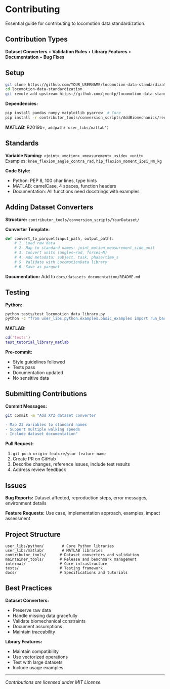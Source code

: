 # Contributing

Essential guide for contributing to locomotion data standardization.

## Contribution Types

**Dataset Converters** • **Validation Rules** • **Library Features** • **Documentation** • **Bug Fixes**

## Setup

```bash
git clone https://github.com/YOUR_USERNAME/locomotion-data-standardization.git
cd locomotion-data-standardization
git remote add upstream https://github.com/jmontp/locomotion-data-standardization.git
```

**Dependencies:**
```bash
pip install pandas numpy matplotlib pyarrow  # Core
pip install -r contributor_tools/conversion_scripts/AddBiomechanics/requirements.txt  # Optional
```

**MATLAB:** R2019b+, `addpath('user_libs/matlab')`

## Standards

**Variable Naming:** `<joint>_<motion>_<measurement>_<side>_<unit>`  
Examples: `knee_flexion_angle_contra_rad`, `hip_flexion_moment_ipsi_Nm_kg`

**Code Style:**
- Python: PEP 8, 100 char lines, type hints
- MATLAB: camelCase, 4 spaces, function headers
- Documentation: All functions need docstrings with examples

## Adding Dataset Converters

**Structure:** `contributor_tools/conversion_scripts/YourDataset/`

**Converter Template:**
```python
def convert_to_parquet(input_path, output_path):
    # 1. Load raw data
    # 2. Map to standard names: joint_motion_measurement_side_unit
    # 3. Convert units (angles→rad, forces→N)
    # 4. Add metadata: subject, task, phase/time_s
    # 5. Validate with LocomotionData library
    # 6. Save as parquet
```

**Documentation:** Add to `docs/datasets_documentation/README.md`

## Testing

**Python:**
```bash
python tests/test_locomotion_data_library.py
python -c "from user_libs.python.examples.basic_examples import run_basic_example; run_basic_example()"
```

**MATLAB:**
```matlab
cd('tests')
test_tutorial_library_matlab
```

**Pre-commit:**
- Style guidelines followed
- Tests pass
- Documentation updated
- No sensitive data

## Submitting Contributions

**Commit Messages:**
```bash
git commit -m "Add XYZ dataset converter

- Map 23 variables to standard names
- Support multiple walking speeds  
- Include dataset documentation"
```

**Pull Request:**
1. `git push origin feature/your-feature-name`
2. Create PR on GitHub
3. Describe changes, reference issues, include test results
4. Address review feedback

## Issues

**Bug Reports:** Dataset affected, reproduction steps, error messages, environment details

**Feature Requests:** Use case, implementation approach, examples, impact assessment

## Project Structure

```
user_libs/python/        # Core Python libraries
user_libs/matlab/        # MATLAB libraries
contributor_tools/      # Dataset converters and validation
maintainer_tools/       # Release and benchmark management
internal/               # Core infrastructure
tests/                  # Testing framework
docs/                   # Specifications and tutorials
```

## Best Practices

**Dataset Converters:**
- Preserve raw data
- Handle missing data gracefully
- Validate biomechanical constraints
- Document assumptions
- Maintain traceability

**Library Features:**
- Maintain compatibility
- Use vectorized operations
- Test with large datasets
- Include usage examples

---

*Contributions are licensed under MIT License.*
